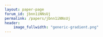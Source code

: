 ```yaml
---
layout: paper-page
forum_id: jbnn1iNNsUj
permalink: /papers/jbnn1iNNsUj
header:
    image_fullwidth: "generic-gradient.png"
---
```

    